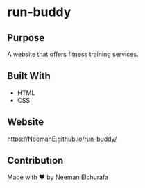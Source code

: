 # run-buddy

## Purpose
A website that offers fitness training services.

## Built With
* HTML
* CSS

## Website
https://NeemanE.github.io/run-buddy/

## Contribution
Made with ❤️ by Neeman Elchurafa
